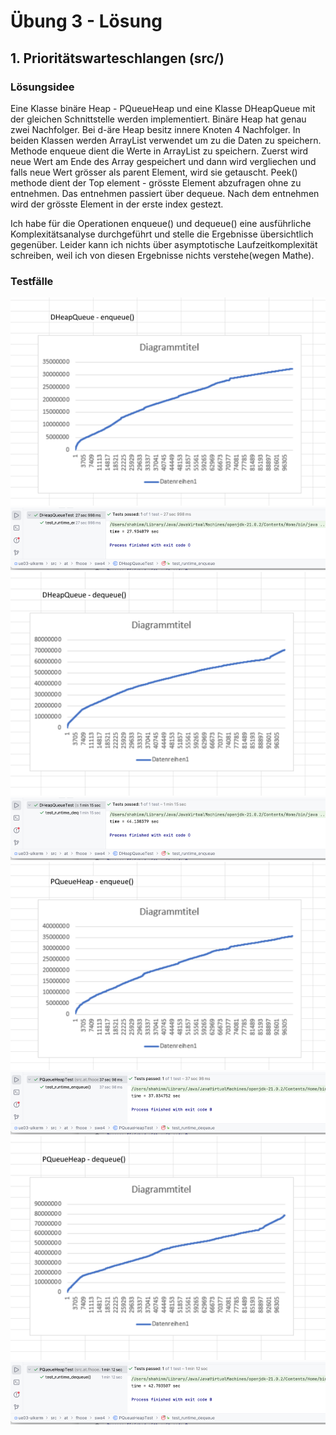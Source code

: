 # Übung 3 - Lösung

## 1. Prioritätswarteschlangen (src/)

### Lösungsidee
Eine Klasse binäre Heap - PQueueHeap und eine Klasse  DHeapQueue mit der gleichen Schnittstelle werden implementiert. Binäre Heap hat genau zwei Nachfolger. Bei d-äre Heap besitz innere Knoten 4 Nachfolger. In beiden Klassen werden ArrayList verwendet um zu die Daten zu speichern. Methode enqueue dient die Werte in ArrayList zu speichern. Zuerst wird neue Wert am Ende des Array gespeichert und dann wird vergliechen und falls neue Wert grösser als parent Element, wird sie getauscht. Peek() methode dient  der Top element - grösste Element abzufragen ohne zu entnehmen. Das entnehmen passiert über dequeue. Nach dem entnehmen wird der grösste Element in der erste index gestezt.

Ich habe für die Operationen enqueue() und dequeue() eine ausführliche Komplexitätsanalyse durchgeführt und stelle die Ergebnisse übersichtlich gegenüber. Leider kann ich nichts über asymptotische Laufzeitkomplexität schreiben, weil ich von diesen Ergebnisse nichts verstehe(wegen Mathe).
### Testfälle

![img.png](img.png)
![img_4.png](img_4.png)
![img_8.png](img_8.png)
![img_5.png](img_5.png)
![img_1.png](img_1.png)
![img_6.png](img_6.png)
![img_9.png](img_9.png)
![img_7.png](img_7.png)
